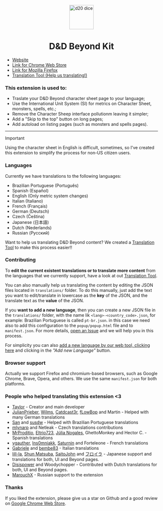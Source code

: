<div align="center">
  <a href="https://dnd-beyond-kit.hotay.dev" target="_blank"><img src="https://raw.githubusercontent.com/hotaydev/dnd-beyond-kit/main/website/dice.svg" width="80" alt="d20 dice" /></a>
  <h1>D&D Beyond Kit</h1>
</div>

- [Website](https://dnd-beyond-kit.hotay.dev)
- [Link for Chrome Web Store](https://chromewebstore.google.com/detail/dd-beyond-kit/gdpopbkamfkkenkillfnocgljokkcopg?utm_source=github)
- [Link for Mozilla Firefox](https://addons.mozilla.org/en-US/firefox/addon/dnd-beyond-kit/?utm_source=github)
- [Translation Tool (Help us translating!)](https://dnd-beyond-kit.hotay.dev/translate)

### This extension is used to:

- Traslate your D&D Beyond character sheet page to your language;
- Use the International Unit System (SI) for metrics on Character Sheet, monsters, spells, etc.;
- Remove the Character Sheep interface pollutionm leaving it simpler;
- Add a "Skip to the top" button on long pages;
- Add autoload on listing pages (such as monsters and spells pages).

---

> [!IMPORTANT]
> Using the character sheet in English is difficult, sometimes, so I've created this extension to simplify the process for non-US citizen users.

### Languages

Currently we have translations to the following languages:

- Brazilian Portuguese (Português)
- Spanish (Español)
- English (Only metric system changes)
- Italian (Italiano)
- French (Français)
- German (Deutsch)
- Czech (Čeština)
- Japanese (日本語)
- Dutch (Nederlands)
- Russian (Русский)

Want to help us translating D&D Beyond content? We created a [Translation Tool](https://dnd-beyond-kit.hotay.dev/translate) to make this process easier!!

### Contributing

To **edit the current existent translations or to translate more content** from the languages that we currently support, have a look at out [Translation Tool](https://dnd-beyond-kit.hotay.dev/translate).

You can also manually help us translating the content by editing the JSON files located in `translations/` folder.
To do this manually, just add the text you want to edit/translate in lowercase as the **key** of the JSON, and the translate text as the **value** of the JSON.

If you **want to add a new language**, then you can create a new JSON file in the `translations/` folder, with the name lik `<lang>-<country_code>.json`, for example: Brazilian Portuguese is called `pt-br.json`.
in this case we need also to add this configuration to the `popup/popup.html` file and to `manifest.json`. For more details, [open an Issue](https://github.com/hotaydev/dnd-beyond-kit/issues/new) and we will help you in this process.

For simplicity you can also [add a new language by our web tool, clicking here](https://dnd-beyond-kit.hotay.dev/translate) and clicking in the _"Add new Language"_ button.

### Browser support

Actually we support Firefox and chromium-based browsers, such as Google Chrome, Brave, Opera, and others.
We use the same `manifest.json` for both platforms.

### People who helped translating this extension <3

- [Taylor](https://github.com/taylorho) - Creator and main developer
- [JulianPrieber](https://github.com/JulianPrieber), [Wilms](mailto:philip.jakob.leopold.wilms@gmail.com), [Catdcast3r](mailto:cardcast3r@gmail.com), [fLowBop](mailto:vincentweber1988@gmail.com) and Martin - Helped with many German translations
- [San](mailto:pedromussipereira@gmail.com) and [susdw](mailto:carloscvgnl@gmail.com) - Helped with Brazilian Portuguese translations
- [mlynarp](https://github.com/mlynarp) and Netleak - Czech translations contributions
- [MrProditio](https://github.com/MrProditio), [Eltrio723](https://github.com/Eltrio723), [Júlia Nogales](mailto:julianolo71@gmail.com), GhettoMonkey and Hector C. - Spanish translations
- [vgauther](https://github.com/vgauther), [Ins0mniakk](https://github.com/Ins0mniakk), [Saturnin](saturnin@mailibre.fr) and Forteleone - French translations
- [Gabriele](mailto:we@improve.games) and [bembe83](https://github.com/bembe83) - Italian translations
- [lill-la](https://github.com/lill-la), [Shun Matsuba](https://x.com/fraulein_trpg), [SaitoJohn](https://github.com/SaitoJohn) and [フロイラ](mailto:matsuba0721.ggl@gmail.com) - Japanese support and translations for both, UI and Beyond pages.
- [Disispower](https://github.com/Disispower) and Woodychopper - Contributed with Dutch translations for both, UI and Beyond pages.
- [MarouchX](noraundyne@gmail.com) - Russian support to the extension

### Thanks

If you liked the extension, please give us a star on Github and a good review on [Google Chrome Web Store](https://chromewebstore.google.com/detail/dnd-beyond-kit/gdpopbkamfkkenkillfnocgljokkcopg?utm_source=github).
